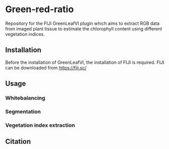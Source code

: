 # Green-red-ratio
Repository for the FIJI GreenLeafVI plugin which aims to extract RGB data from imaged plant tissue to estimate the chlorophyll content using different vegetation indices.

## Installation
Before the installation of GreenLeafVI, the installation of FIJI is required. FIJI can be downloaded from https://fiji.sc/

## Usage

### Whitebalancing

### Segmentation

### Vegetation index extraction

## Citation
